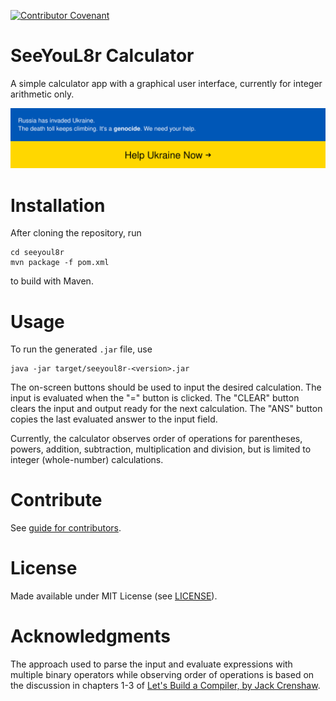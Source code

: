 [![Contributor Covenant](https://img.shields.io/badge/Contributor%20Covenant-2.1-4baaaa.svg)](CODE_OF_CONDUCT.md)

# SeeYouL8r Calculator

A simple calculator app with a graphical user interface, currently for integer arithmetic only.

[![Stand With Ukraine](https://raw.githubusercontent.com/vshymanskyy/StandWithUkraine/main/banner2-direct.svg)](https://stand-with-ukraine.pp.ua)

# Installation

After cloning the repository, run
```
cd seeyoul8r
mvn package -f pom.xml
```
to build with Maven.

# Usage

To run the generated `.jar` file, use
```
java -jar target/seeyoul8r-<version>.jar
```
The on-screen buttons should be used to input the desired calculation. The input is evaluated when the "=" button is clicked. The "CLEAR" button clears the input and output ready for the next calculation. The "ANS" button copies the last evaluated answer to the input field.

Currently, the calculator observes order of operations for parentheses, powers, addition, subtraction, multiplication and division, but is limited to integer (whole-number) calculations.


# Contribute

See [guide for contributors](CONTRIBUTING).

# License

Made available under MIT License (see [LICENSE](LICENSE)).

# Acknowledgments

The approach used to parse the input and evaluate expressions with multiple binary operators while observing order of operations is based on the discussion in chapters 1-3 of [Let's Build a Compiler, by Jack Crenshaw](https://compilers.iecc.com/crenshaw/).

